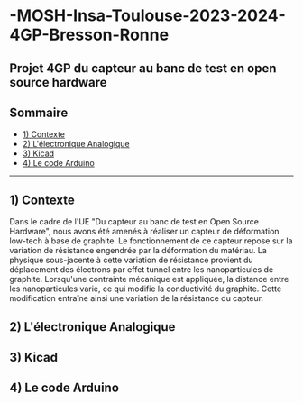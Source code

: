 # -MOSH-Insa-Toulouse-2023-2024-4GP-Bresson-Ronne

Projet 4GP du capteur au banc de test en open source hardware
---
## Sommaire
  - [1) Contexte](#1-contexte)
  - [2) L'électronique Analogique](#2-L'électroniqueAnalogique)
  - [3) Kicad](#3-kicad)
  - [4) Le code Arduino](#4-lecodeArduino)
---


## 1) Contexte
Dans le cadre de l'UE "Du capteur au banc de test en Open Source Hardware", nous avons été amenés à réaliser un capteur de déformation low-tech à base de graphite. Le fonctionnement de ce capteur repose sur la variation de résistance engendrée par la déformation du matériau. La physique sous-jacente à cette variation de résistance provient du déplacement des électrons par effet tunnel entre les nanoparticules de graphite. Lorsqu'une contrainte mécanique est appliquée, la distance entre les nanoparticules varie, ce qui modifie la conductivité du graphite. Cette modification entraîne ainsi une variation de la résistance du capteur.

## 2) L'électronique Analogique

## 3) Kicad

## 4) Le code Arduino
